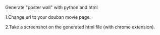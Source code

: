 Generate "poster wall" with python and html

1.Change url to your douban movie page.

2.Take a screenshot on the generated html file (with chrome extension). 
